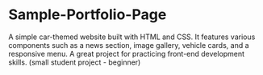 # Sample-Portfolio-Page
A simple car-themed website built with HTML and CSS. It features various components such as a news section, image gallery, vehicle cards, and a responsive menu. A great project for practicing front-end development skills. (small student project - beginner)
